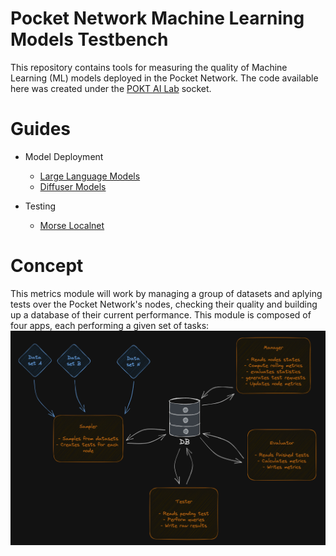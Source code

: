 # Pocket Network Machine Learning Models Testbench

This repository contains tools for measuring the quality of Machine Learning (ML) models deployed in the Pocket Network.
The code available here was created under the [POKT AI Lab](https://forum.pokt.network/t/open-pokt-ai-lab-socket/5056) socket.

# Guides

- Model Deployment
    - [Large Language Models](./model-deployment/llm/README.md)
    - [Diffuser Models](./model-deployment/diffusers/README.md)

- Testing
    - [Morse Localnet](./morse-localnet-poc/README.md)

# Concept

This metrics module will work by managing a group of datasets and aplying tests over the Pocket Network's nodes, checking their quality and building up a database of their current performance. 
This module is composed of four apps, each performing a given set of tasks:
![Basic Flow diagram](./assets/flow_diagram.png)